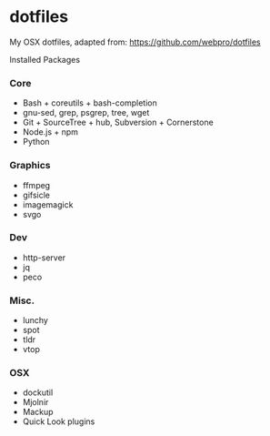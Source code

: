 # dotfiles
My OSX dotfiles, adapted from:
<https://github.com/webpro/dotfiles>


Installed Packages

### Core

* Bash + coreutils + bash-completion
* gnu-sed, grep, psgrep, tree, wget
* Git + SourceTree + hub, Subversion + Cornerstone
* Node.js + npm
* Python

### Graphics

* ffmpeg
* gifsicle
* imagemagick
* svgo

### Dev

* http-server
* jq
* peco

### Misc.

* lunchy
* spot
* tldr
* vtop

### OSX

* dockutil
* Mjolnir
* Mackup
* Quick Look plugins
